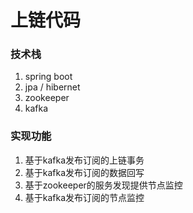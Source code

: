# 上链代码

### 技术栈
1. spring boot
2. jpa / hibernet
3. zookeeper
4. kafka

### 实现功能
1. 基于kafka发布订阅的上链事务
2. 基于kafka发布订阅的数据回写
3. 基于zookeeper的服务发现提供节点监控
4. 基于kafka发布订阅的节点监控

